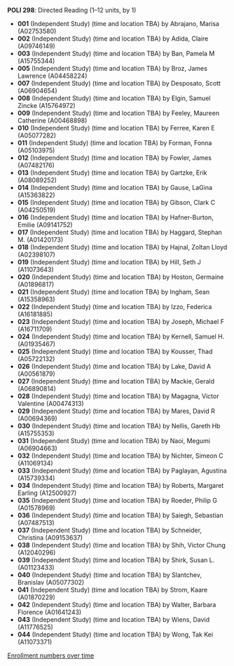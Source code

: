 **POLI 298**: Directed Reading (1–12 units, by 1)

- **001** (Independent Study) (time and location TBA) by Abrajano, Marisa (A02753580)
- **002** (Independent Study) (time and location TBA) by Adida, Claire (A09746149)
- **003** (Independent Study) (time and location TBA) by Ban, Pamela M (A15755344)
- **005** (Independent Study) (time and location TBA) by Broz, James Lawrence (A04458224)
- **007** (Independent Study) (time and location TBA) by Desposato, Scott (A06904654)
- **008** (Independent Study) (time and location TBA) by Elgin, Samuel Zincke (A15764972)
- **009** (Independent Study) (time and location TBA) by Feeley, Maureen Catherine (A00468898)
- **010** (Independent Study) (time and location TBA) by Ferree, Karen E (A05077282)
- **011** (Independent Study) (time and location TBA) by Forman, Fonna (A05103975)
- **012** (Independent Study) (time and location TBA) by Fowler, James (A07482176)
- **013** (Independent Study) (time and location TBA) by Gartzke, Erik (A08089252)
- **014** (Independent Study) (time and location TBA) by Gause, LaGina (A15363822)
- **015** (Independent Study) (time and location TBA) by Gibson, Clark C (A04250519)
- **016** (Independent Study) (time and location TBA) by Hafner-Burton, Emilie (A09141752)
- **017** (Independent Study) (time and location TBA) by Haggard, Stephan M. (A01420173)
- **018** (Independent Study) (time and location TBA) by Hajnal, Zoltan Lloyd (A02398107)
- **019** (Independent Study) (time and location TBA) by Hill, Seth J (A11073643)
- **020** (Independent Study) (time and location TBA) by Hoston, Germaine (A01896817)
- **021** (Independent Study) (time and location TBA) by Ingham, Sean (A15358963)
- **022** (Independent Study) (time and location TBA) by Izzo, Federica (A16181885)
- **023** (Independent Study) (time and location TBA) by Joseph, Michael F (A16711709)
- **024** (Independent Study) (time and location TBA) by Kernell, Samuel H. (A01935467)
- **025** (Independent Study) (time and location TBA) by Kousser, Thad (A05722132)
- **026** (Independent Study) (time and location TBA) by Lake, David A (A00561879)
- **027** (Independent Study) (time and location TBA) by Mackie, Gerald (A06890814)
- **028** (Independent Study) (time and location TBA) by Magagna, Victor Valentine (A00474313)
- **029** (Independent Study) (time and location TBA) by Mares, David R (A00694369)
- **030** (Independent Study) (time and location TBA) by Nellis, Gareth Hb (A15755353)
- **031** (Independent Study) (time and location TBA) by Naoi, Megumi (A06904663)
- **032** (Independent Study) (time and location TBA) by Nichter, Simeon C (A11069134)
- **033** (Independent Study) (time and location TBA) by Paglayan, Agustina (A15739334)
- **034** (Independent Study) (time and location TBA) by Roberts, Margaret Earling (A12500927)
- **035** (Independent Study) (time and location TBA) by Roeder, Philip G (A01578969)
- **036** (Independent Study) (time and location TBA) by Saiegh, Sebastian (A07487513)
- **037** (Independent Study) (time and location TBA) by Schneider, Christina (A09153637)
- **038** (Independent Study) (time and location TBA) by Shih, Victor Chung (A12040296)
- **039** (Independent Study) (time and location TBA) by Shirk, Susan L. (A01123433)
- **040** (Independent Study) (time and location TBA) by Slantchev, Branislav (A05077302)
- **041** (Independent Study) (time and location TBA) by Strom, Kaare (A01870229)
- **042** (Independent Study) (time and location TBA) by Walter, Barbara Florence (A01641243)
- **043** (Independent Study) (time and location TBA) by Wiens, David (A11776525)
- **044** (Independent Study) (time and location TBA) by Wong, Tak Kei (A11073371)

[Enrollment numbers over time](./POLI298.tsv)
